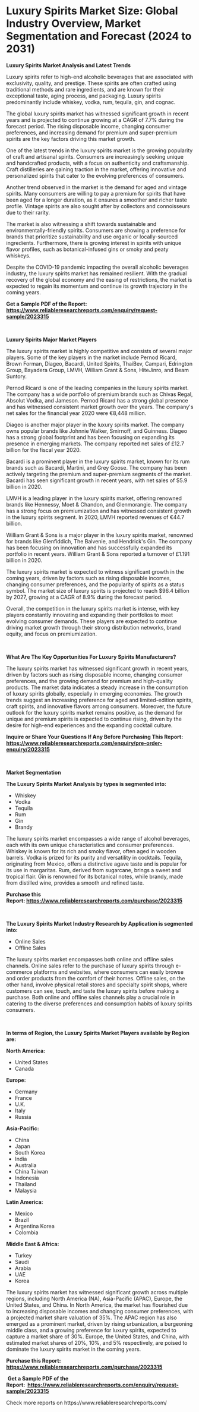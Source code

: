 <p><h1>Luxury Spirits Market Size: Global Industry Overview, Market Segmentation and Forecast (2024 to 2031)</h1></p><p><strong>Luxury Spirits Market Analysis and Latest Trends</strong></p>
<p><p>Luxury spirits refer to high-end alcoholic beverages that are associated with exclusivity, quality, and prestige. These spirits are often crafted using traditional methods and rare ingredients, and are known for their exceptional taste, aging process, and packaging. Luxury spirits predominantly include whiskey, vodka, rum, tequila, gin, and cognac.</p><p>The global luxury spirits market has witnessed significant growth in recent years and is projected to continue growing at a CAGR of 7.7% during the forecast period. The rising disposable income, changing consumer preferences, and increasing demand for premium and super-premium spirits are the key factors driving this market growth.</p><p>One of the latest trends in the luxury spirits market is the growing popularity of craft and artisanal spirits. Consumers are increasingly seeking unique and handcrafted products, with a focus on authenticity and craftsmanship. Craft distilleries are gaining traction in the market, offering innovative and personalized spirits that cater to the evolving preferences of consumers.</p><p>Another trend observed in the market is the demand for aged and vintage spirits. Many consumers are willing to pay a premium for spirits that have been aged for a longer duration, as it ensures a smoother and richer taste profile. Vintage spirits are also sought after by collectors and connoisseurs due to their rarity.</p><p>The market is also witnessing a shift towards sustainable and environmentally-friendly spirits. Consumers are showing a preference for brands that prioritize sustainability and use organic or locally-sourced ingredients. Furthermore, there is growing interest in spirits with unique flavor profiles, such as botanical-infused gins or smoky and peaty whiskeys.</p><p>Despite the COVID-19 pandemic impacting the overall alcoholic beverages industry, the luxury spirits market has remained resilient. With the gradual recovery of the global economy and the easing of restrictions, the market is expected to regain its momentum and continue its growth trajectory in the coming years.</p></p>
<p><strong>Get a Sample PDF of the Report:&nbsp; <a href="https://www.reliableresearchreports.com/enquiry/request-sample/2023315">https://www.reliableresearchreports.com/enquiry/request-sample/2023315</a></strong></p>
<p>&nbsp;</p>
<p><strong>Luxury Spirits Major Market Players</strong></p>
<p><p>The luxury spirits market is highly competitive and consists of several major players. Some of the key players in the market include Pernod Ricard, Brown Forman, Diageo, Bacardi, United Spirits, ThaiBev, Campari, Edrington Group, Bayadera Group, LMVH, William Grant & Sons, HiteJinro, and Beam Suntory.</p><p>Pernod Ricard is one of the leading companies in the luxury spirits market. The company has a wide portfolio of premium brands such as Chivas Regal, Absolut Vodka, and Jameson. Pernod Ricard has a strong global presence and has witnessed consistent market growth over the years. The company's net sales for the financial year 2020 were €8,448 million.</p><p>Diageo is another major player in the luxury spirits market. The company owns popular brands like Johnnie Walker, Smirnoff, and Guinness. Diageo has a strong global footprint and has been focusing on expanding its presence in emerging markets. The company reported net sales of £12.7 billion for the fiscal year 2020.</p><p>Bacardi is a prominent player in the luxury spirits market, known for its rum brands such as Bacardi, Martini, and Grey Goose. The company has been actively targeting the premium and super-premium segments of the market. Bacardi has seen significant growth in recent years, with net sales of $5.9 billion in 2020.</p><p>LMVH is a leading player in the luxury spirits market, offering renowned brands like Hennessy, Moet & Chandon, and Glenmorangie. The company has a strong focus on premiumization and has witnessed consistent growth in the luxury spirits segment. In 2020, LMVH reported revenues of €44.7 billion.</p><p>William Grant & Sons is a major player in the luxury spirits market, renowned for brands like Glenfiddich, The Balvenie, and Hendrick's Gin. The company has been focusing on innovation and has successfully expanded its portfolio in recent years. William Grant & Sons reported a turnover of £1.191 billion in 2020.</p><p>The luxury spirits market is expected to witness significant growth in the coming years, driven by factors such as rising disposable incomes, changing consumer preferences, and the popularity of spirits as a status symbol. The market size of luxury spirits is projected to reach $96.4 billion by 2027, growing at a CAGR of 8.9% during the forecast period.</p><p>Overall, the competition in the luxury spirits market is intense, with key players constantly innovating and expanding their portfolios to meet evolving consumer demands. These players are expected to continue driving market growth through their strong distribution networks, brand equity, and focus on premiumization.</p></p>
<p>&nbsp;</p>
<p><strong>What Are The Key Opportunities For Luxury Spirits Manufacturers?</strong></p>
<p><p>The luxury spirits market has witnessed significant growth in recent years, driven by factors such as rising disposable income, changing consumer preferences, and the growing demand for premium and high-quality products. The market data indicates a steady increase in the consumption of luxury spirits globally, especially in emerging economies. The growth trends suggest an increasing preference for aged and limited-edition spirits, craft spirits, and innovative flavors among consumers. Moreover, the future outlook for the luxury spirits market remains positive, as the demand for unique and premium spirits is expected to continue rising, driven by the desire for high-end experiences and the expanding cocktail culture.</p></p>
<p><strong>Inquire or Share Your Questions If Any Before Purchasing This Report: <a href="https://www.reliableresearchreports.com/enquiry/pre-order-enquiry/2023315">https://www.reliableresearchreports.com/enquiry/pre-order-enquiry/2023315</a></strong></p>
<p>&nbsp;</p>
<p><strong>Market Segmentation</strong></p>
<p><strong>The Luxury Spirits Market Analysis by types is segmented into:</strong></p>
<p><ul><li>Whiskey</li><li>Vodka</li><li>Tequila</li><li>Rum</li><li>Gin</li><li>Brandy</li></ul></p>
<p><p>The luxury spirits market encompasses a wide range of alcohol beverages, each with its own unique characteristics and consumer preferences. Whiskey is known for its rich and smoky flavor, often aged in wooden barrels. Vodka is prized for its purity and versatility in cocktails. Tequila, originating from Mexico, offers a distinctive agave taste and is popular for its use in margaritas. Rum, derived from sugarcane, brings a sweet and tropical flair. Gin is renowned for its botanical notes, while brandy, made from distilled wine, provides a smooth and refined taste.</p></p>
<p><strong>Purchase this Report:&nbsp;<a href="https://www.reliableresearchreports.com/purchase/2023315">https://www.reliableresearchreports.com/purchase/2023315</a></strong></p>
<p>&nbsp;</p>
<p><strong>The Luxury Spirits Market Industry Research by Application is segmented into:</strong></p>
<p><ul><li>Online Sales</li><li>Offline Sales</li></ul></p>
<p><p>The luxury spirits market encompasses both online and offline sales channels. Online sales refer to the purchase of luxury spirits through e-commerce platforms and websites, where consumers can easily browse and order products from the comfort of their homes. Offline sales, on the other hand, involve physical retail stores and specialty spirit shops, where customers can see, touch, and taste the luxury spirits before making a purchase. Both online and offline sales channels play a crucial role in catering to the diverse preferences and consumption habits of luxury spirits consumers.</p></p>
<p>&nbsp;</p>
<p><strong>In terms of Region, the Luxury Spirits Market Players available by Region are:</strong></p>
<p>
    <p> <strong> North America: </strong>
        <ul>
            <li>United States</li>
            <li>Canada</li>
        </ul>
        </p> 
    <p> <strong> Europe: </strong>
        <ul>
            <li>Germany</li>
            <li>France</li>
            <li>U.K.</li>
            <li>Italy</li>
            <li>Russia</li>
        </ul>
        </p> 
    <p> <strong> Asia-Pacific: </strong>
        <ul>
            <li>China</li>
            <li>Japan</li>
            <li>South Korea</li>
            <li>India</li>
            <li>Australia</li>
            <li>China Taiwan</li>
            <li>Indonesia</li>
            <li>Thailand</li>
            <li>Malaysia</li>
        </ul>
        </p> 
    <p> <strong> Latin America: </strong>
        <ul>
            <li>Mexico</li>
            <li>Brazil</li>
            <li>Argentina Korea</li>
            <li>Colombia</li>
        </ul>
        </p> 
    <p> <strong> Middle East & Africa: </strong>
        <ul>
            <li>Turkey</li>
            <li>Saudi</li>
            <li>Arabia</li>
            <li>UAE</li>
            <li>Korea</li>
        </ul>
    </p>
    </p>
<p><p>The luxury spirits market has witnessed significant growth across multiple regions, including North America (NA), Asia-Pacific (APAC), Europe, the United States, and China. In North America, the market has flourished due to increasing disposable incomes and changing consumer preferences, with a projected market share valuation of 35%. The APAC region has also emerged as a prominent market, driven by rising urbanization, a burgeoning middle class, and a growing preference for luxury spirits, expected to capture a market share of 30%. Europe, the United States, and China, with estimated market shares of 20%, 10%, and 5% respectively, are poised to dominate the luxury spirits market in the coming years.</p></p>
<p><strong>Purchase this Report: <a href="https://www.reliableresearchreports.com/purchase/2023315">https://www.reliableresearchreports.com/purchase/2023315</a></strong></p>
<p>&nbsp;<strong>Get a Sample PDF of the Report:&nbsp;&nbsp;<a href="https://www.reliableresearchreports.com/enquiry/request-sample/2023315">https://www.reliableresearchreports.com/enquiry/request-sample/2023315</a></strong></p>
<p><strong></strong></p>
<p>Check more reports on https://www.reliableresearchreports.com/</p>